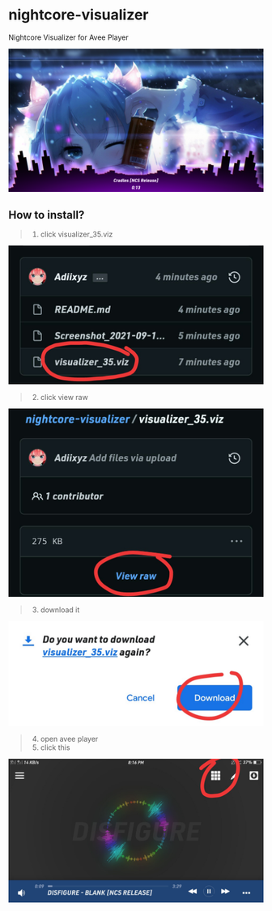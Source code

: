 # nightcore-visualizer
Nightcore Visualizer for Avee Player

![Example](./Screenshot_2021-09-15-20-09-18-70.png)

## How to install?

> 1. click visualizer_35.viz
>
![one](./IMG_20210915_201834.jpg)

> 2. click view raw
>
![two](./IMG_20210915_201851.jpg)

> 3. download it
>
![tri](./IMG_20210915_201902.jpg)

> 4. open avee player
> 5. click this
>
![fur](./IMG_20210915_201916.jpg)

